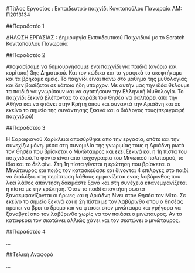 #Τίτλος Εργασίας : Εκπαιδευτικό παιχνίδι
Κονιτοπούλου Πανωραία
ΑΜ: Π2013134

##Παραδοτέο 1

ΔΗΛΩΣΗ ΕΡΓΑΣΙΑΣ : Δημιουργία Εκπαιδευτικού Παιχνιδιού με το Scratch
   Κονιτοπούλου Πανωραία

##Παραδοτέο 2

Αποφασίσαμε να δημιουργήσουμε ενα παιχνίδι για παιδιά (αγόρια και κορίτσια) 3ης Δημοτικού. 
Και τον κώδικα και τα γραφικά τα σκεφτήκαμε και τα βρήκαμε
εμείς. Το παιχνίδι είναι πάνω στο μάθημα της μυθολογίας και δεν βασίζεται σε κάποιο ήδη υπάρχον.
Με αυτήν μας την ιδέα θέλουμε τα παιδιά να γνωρίσουν και να αγαπήσουν την Ελληνική Μυθολογία.
Το παιχνίδι ξεκινά βλέποντας το καράβι του Θησέα να σαλπάρει απο την Αθήνα και να φτάνει στην Κρήτη όπου και συναντά την
Αριάδνη και σε εκείνο το σημείο της συνάντησης ξεκινά και ο διάλογος τους(περιγραφή παιχνιδιού)

##Παραδοτέο 3

Η Σαραφιανού Χαρίκλεια αποσύρθηκε απο την εργασία, οπότε και την συνεχίζω μόνη.
μέσα στη συνομιλία της γνωριμίας τους η Αριάδνη ρωτά τον Θησέα που βρίσκεται ο Μινώταυρος και εκεί ξεκινά και η 1η πίστα του παιχνιδιού.Το φόντο είναι απο τοιχογραφία του Μινωικού πολιτισμού, το ίδιο και το δελφίνι. Στη 1η πίστα γίνεται η ερώτηση που βρίσκεται ο Μινώταυρος και ποιός τον κατασκεύασε και δίνονται 4 επιλογές στο παιδί να διαλέξει. στη περίπτωση λάθους εμφανίζεται ενας λαβύρινθος που λεει λάθος απάντηση δοκιμάστε ξανά και στη συνέχεια επανεμφανίζεται η πίστα με την ερώτηση. Όταν το παιδί απαντήση σωστά ξαναεμφανίζονται οι ήρωες και η Αριάδνη δίνει στον Θησέα τον Μίτο. Σε εκείνο το σημείο ξεκινά και η 2η πίστα με τον λαβύρινθο οπου ο θησέας πρεπει να βρει το δρομο και να φτασει στον μινώταυρο και γρήγορα να ξαναβγεί απο τον λαβύρινθο χωρίς να τον ποιάσει ο μινώταυρος. Αν τα καταφέρει τον σκοτώνει αλλιώς χάνει και τον σκοτώνει ο μινώταυρος.

##Παραδοτέο 4

...

##Tελική Αναφορά

...

